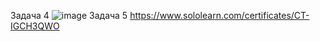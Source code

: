 Задача 4
![image](https://github.com/lissenko228/practica/assets/73995545/3e28ab16-4e12-4ab8-bae2-a443cee2b39a)
Задача 5
https://www.sololearn.com/certificates/CT-IGCH3QWO
